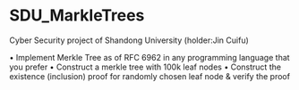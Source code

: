 # SDU_MarkleTrees
Cyber Security project of Shandong University (holder:Jin Cuifu)

• Implement Merkle Tree as of RFC 6962 in any programming language that you prefer
• Construct a merkle tree with 100k leaf nodes
• Construct the existence (inclusion) proof for randomly chosen leaf node & verify the proof
